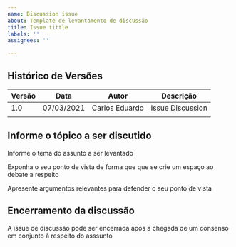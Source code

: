 ```yaml
---
name: Discussion issue
about: Template de levantamento de discussão
title: Issue tittle
labels: ''
assignees: ''

---
```


## Histórico de Versões
| Versão  |  Data  | Autor  |  Descrição  |
| ------------------- | ------------------- | ------------------- | ------------------- |
|  1.0 |  07/03/2021 | Carlos Eduardo | Issue Discussion |
|   |   |   |   |


## Informe o tópico a ser discutido

Informe o tema do assunto a ser levantado

Exponha o seu ponto de vista de forma que que se crie um espaço ao debate a respeito

Apresente argumentos relevantes para defender o seu ponto de vista


## Encerramento da discussão

A issue de discussão pode ser encerrada após a chegada de um consenso em conjunto à respeito do asssunto

